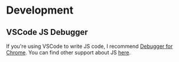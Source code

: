 # Development

## VSCode JS Debugger

If you're using VSCode to write JS code, I recommend [Debugger for Chrome](https://marketplace.visualstudio.com/items?itemName=msjsdiag.debugger-for-chrome). You can find other support about JS [here](https://code.visualstudio.com/docs/languages/javascript).

